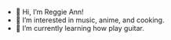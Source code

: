 - 👋 Hi, I’m Reggie Ann!
- 👀 I’m interested in music, anime, and cooking.
- 🌱 I’m currently learning how play guitar.

<!---
reggieannms/reggieannms is a ✨ special ✨ repository because its `README.md` (this file) appears on your GitHub profile.
You can click the Preview link to take a look at your changes.
--->
